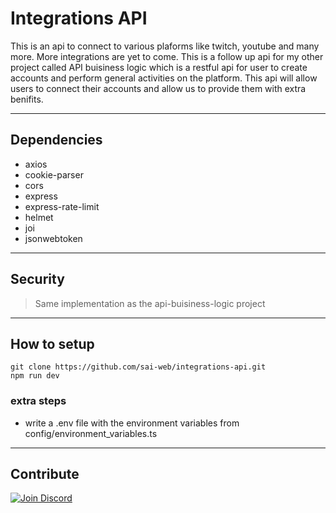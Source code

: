 # Integrations API

This is an api to connect to various plaforms like twitch, youtube and many more. More integrations are yet to come. This is a follow up api for my other project called API buisiness logic which is a restful api for user to create accounts and perform general activities on the platform. This api will allow users to connect their accounts and allow us to provide them with extra benifits.

---

## Dependencies

- axios
- cookie-parser
- cors
- express
- express-rate-limit
- helmet
- joi
- jsonwebtoken

---

## Security

> Same implementation as the api-buisiness-logic project

---

## How to setup

```
git clone https://github.com/sai-web/integrations-api.git
npm run dev
```

### extra steps

- write a .env file with the environment variables from config/environment_variables.ts

---

## Contribute

[![Join Discord](https://img.shields.io/badge/chat-on%20discord-7289da.svg)](https://discord.gg/n9rVDZh)